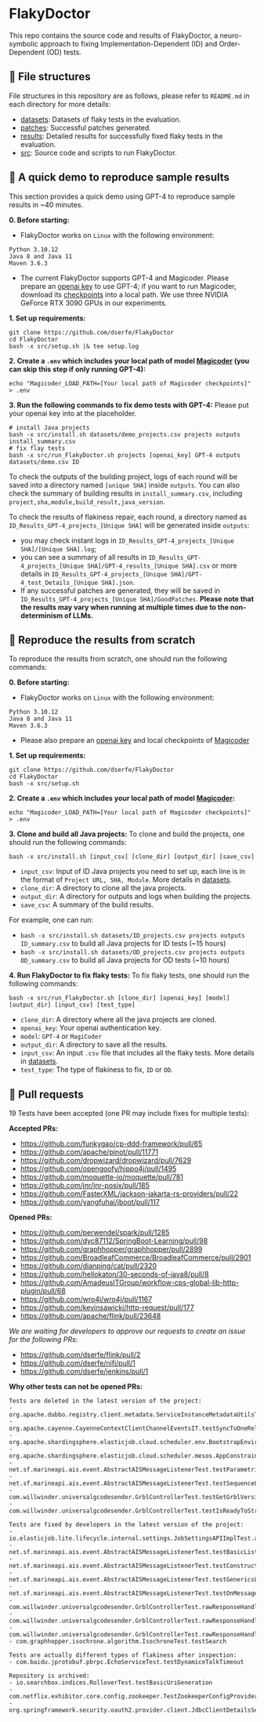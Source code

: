 # FlakyDoctor

This repo contains the source code and results of FlakyDoctor, a neuro-symbolic approach to fixing Implementation-Dependent (ID) and Order-Dependent (OD) tests.

## 🌟 File structures
File structures in this repository are as follows, please refer to `README.md` in each directory for more details: 
- [datasets](datasets/): Datasets of flaky tests in the evaluation.
- [patches](patches/): Successful patches generated.
- [results](results/): Detailed results for successfully fixed flaky tests in the evaluation.
- [src](src/): Source code and scripts to run FlakyDoctor.

## 🌟 A quick demo to reproduce sample results

This section provides a quick demo using GPT-4 to reproduce sample results in ~40 minutes.

**0. Before starting:**
- FlakyDoctor works on `Linux` with the following environment:
```
Python 3.10.12
Java 8 and Java 11
Maven 3.6.3
```
- The current FlakyDoctor supports GPT-4 and Magicoder. Please prepare an [openai key](https://help.openai.com/en/articles/4936850-where-do-i-find-my-openai-api-key) to use GPT-4; if you want to run Magicoder, download its [checkpoints](https://huggingface.co/ise-uiuc/Magicoder-S-DS-6.7B) into a local path. We use three NVIDIA GeForce RTX 3090 GPUs in our experiments.

**1. Set up requirements:**
```
git clone https://github.com/dserfe/FlakyDoctor
cd FlakyDoctor
bash -x src/setup.sh |& tee setup.log
```
**2. Create a `.env` which includes your local path of model [Magicoder](https://huggingface.co/ise-uiuc/Magicoder-S-DS-6.7B) (you can skip this step if only running GPT-4):**
```
echo "Magicoder_LOAD_PATH=[Your local path of Magicoder checkpoints]" > .env
```

**3. Run the following commands to fix demo tests with GPT-4:** Please put your openai key into at the placeholder.
```
# install Java projects
bash -x src/install.sh datasets/demo_projects.csv projects outputs install_summary.csv 
# fix flay tests 
bash -x src/run_FlakyDoctor.sh projects [openai_key] GPT-4 outputs datasets/demo.csv ID 
```
To check the outputs of the building project, logs of each round will be saved into a directory named `[unique SHA]` inside `outputs`. You can also check the summary of building results in `install_summary.csv`, including `project,sha,module,build_result,java_version`.  

To check the results of flakiness repair, each round, a directory named as `ID_Results_GPT-4_projects_[Unique SHA]` will be generated inside `outputs`:
- you may check instant logs in `ID_Results_GPT-4_projects_[Unique SHA]/[Unique SHA].log`; 
- you can see a summary of all results in `ID_Results_GPT-4_projects_[Unique SHA]/GPT-4_results_[Unique SHA].csv` or more details in `ID_Results_GPT-4_projects_[Unique SHA]/GPT-4_test_Details_[Unique SHA].json`. 
- If any successful patches are generated, they will be saved in `ID_Results_GPT-4_projects_[Unique SHA]/GoodPatches`. 
**Please note that the results may vary when running at multiple times due to the non-determinism of LLMs.**

## 🌟 Reproduce the results from scratch

To reproduce the results from scratch, one should run the following commands:

**0. Before starting:** 
- FlakyDoctor works on `Linux` with the following environment:
```
Python 3.10.12
Java 8 and Java 11
Maven 3.6.3
```
- Please also prepare an [openai key](https://help.openai.com/en/articles/4936850-where-do-i-find-my-openai-api-key) and local checkpoints of [Magicoder](https://huggingface.co/ise-uiuc/Magicoder-S-DS-6.7B)

**1. Set up requirements:**
```
git clone https://github.com/dserfe/FlakyDoctor
cd FlakyDoctor
bash -x src/setup.sh
```
**2. Create a `.env` which includes your local path of model [Magicoder](https://huggingface.co/ise-uiuc/Magicoder-S-DS-6.7B):**
```
echo "Magicoder_LOAD_PATH=[Your local path of Magicoder checkpoints]" > .env
```

**3. Clone and build all Java projects:**
To clone and build the projects, one should run the following commands:
```
bash -x src/install.sh [input_csv] [clone_dir] [output_dir] [save_csv]
```
- `input_csv`: Input of ID Java projects you need to set up, each line is in the format of `Project URL, SHA, Module`. More details in [datasets](datasets/README.md).
- `clone_dir`: A directory to clone all the java projects.
- `output_dir`: A directory for outputs and logs when building the projects.
- `save_csv`: A summary of the build results.

For example, one can run:
- `bash -x src/install.sh datasets/ID_projects.csv projects outputs ID_summary.csv` to build all Java projects for ID tests (~15 hours)
- `bash -x src/install.sh datasets/OD_projects.csv projects outputs OD_summary.csv` to build all Java projects for OD tests (~10 hours)

**4. Run FlakyDoctor to fix flaky tests:**
To fix flaky tests, one should run the following commands:
```
bash -x src/run_FlakyDoctor.sh [clone_dir] [openai_key] [model] [output_dir] [input_csv] [test_type]
```
- `clone_dir`: A directory where all the java projects are cloned.
- `openai_key`: Your openai authentication key.
- `model`: `GPT-4` or `MagiCoder`
- `output_dir`: A directory to save all the results.
- `input_csv`: An input `.csv` file that includes all the flaky tests. More details in [datasets](datasets/README.md).
- `test_type`: The type of flakiness to fix, `ID` or `OD`.

## 🌟 Pull requests
19 Tests have been accepted (one PR may include fixes for multiple tests):

**Accepted PRs:**
- https://github.com/funkygao/cp-ddd-framework/pull/65
- https://github.com/apache/pinot/pull/11771
- https://github.com/dropwizard/dropwizard/pull/7629
- https://github.com/opengoofy/hippo4j/pull/1495
- https://github.com/moquette-io/moquette/pull/781
- https://github.com/jnr/jnr-posix/pull/185
- https://github.com/FasterXML/jackson-jakarta-rs-providers/pull/22
- https://github.com/yangfuhai/jboot/pull/117

**Opened PRs:**
- https://github.com/perwendel/spark/pull/1285
- https://github.com/dyc87112/SpringBoot-Learning/pull/98
- https://github.com/graphhopper/graphhopper/pull/2899
- https://github.com/BroadleafCommerce/BroadleafCommerce/pull/2901
- https://github.com/dianping/cat/pull/2320
- https://github.com/hellokaton/30-seconds-of-java8/pull/8
- https://github.com/AmadeusITGroup/workflow-cps-global-lib-http-plugin/pull/68
- https://github.com/wro4j/wro4j/pull/1167
- https://github.com/kevinsawicki/http-request/pull/177
- https://github.com/apache/flink/pull/23648


*We are waiting for developers to approve our requests to create an issue for the following PRs:*
- https://github.com/dserfe/flink/pull/2
- https://github.com/dserfe/nifi/pull/1
- https://github.com/dserfe/jenkins/pull/1

**Why other tests can not be opened PRs:**
```
Tests are deleted in the latest version of the project:
- org.apache.dubbo.registry.client.metadata.ServiceInstanceMetadataUtilsTest.testMetadataServiceURLParameters
- org.apache.cayenne.CayenneContextClientChannelEventsIT.testSyncToOneRelationship
- org.apache.shardingsphere.elasticjob.cloud.scheduler.env.BootstrapEnvironmentTest.assertWithoutEventTraceRdbConfiguration
- org.apache.shardingsphere.elasticjob.cloud.scheduler.mesos.AppConstraintEvaluatorTest.assertExistExecutorOnS0
- net.sf.marineapi.ais.event.AbstractAISMessageListenerTest.testParametrizedConstructor
- net.sf.marineapi.ais.event.AbstractAISMessageListenerTest.testSequenceListener
- com.willwinder.universalgcodesender.GrblControllerTest.testGetGrblVersion
- com.willwinder.universalgcodesender.GrblControllerTest.testIsReadyToStreamFile

Tests are fixed by developers in the latest version of the project:
- io.elasticjob.lite.lifecycle.internal.settings.JobSettingsAPIImplTest.assertUpdateJobSettings
- net.sf.marineapi.ais.event.AbstractAISMessageListenerTest.testBasicListenerWithUnexpectedMessage
- net.sf.marineapi.ais.event.AbstractAISMessageListenerTest.testConstructor
- net.sf.marineapi.ais.event.AbstractAISMessageListenerTest.testGenericsListener
- net.sf.marineapi.ais.event.AbstractAISMessageListenerTest.testOnMessageWithExpectedMessage
- com.willwinder.universalgcodesender.GrblControllerTest.rawResponseHandlerOnErrorWithNoSentCommandsShouldSendMessageToConsole
- com.willwinder.universalgcodesender.GrblControllerTest.rawResponseHandlerWithKnownErrorShouldWriteMessageToConsole
- com.willwinder.universalgcodesender.GrblControllerTest.rawResponseHandlerWithUnknownErrorShouldWriteGenericMessageToConsole
- com.graphhopper.isochrone.algorithm.IsochroneTest.testSearch

Tests are actually different types of flakiness after inspection:
- com.baidu.jprotobuf.pbrpc.EchoServiceTest.testDynamiceTalkTimeout

Repository is archived:
- io.searchbox.indices.RolloverTest.testBasicUriGeneration
- com.netflix.exhibitor.core.config.zookeeper.TestZookeeperConfigProvider.testConcurrentModification
- org.springframework.security.oauth2.provider.client.JdbcClientDetailsServiceTests.testUpdateClientRedirectURI
``` 

